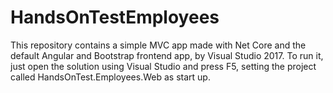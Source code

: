 # HandsOnTestEmployees
This repository contains a simple MVC app made with Net Core and the default Angular and Bootstrap frontend app, by Visual Studio 2017.
To run it, just open the solution using Visual Studio and press F5, setting the project called HandsOnTest.Employees.Web as start up.
